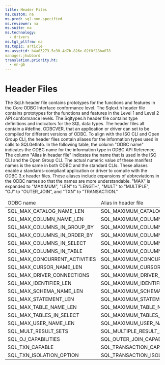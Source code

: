 ```yaml
---
title: Header Files
ms.custom: na
ms.prod: sql-non-specified
ms.reviewer: na
ms.suite: na
ms.technology: 
  - drivers
ms.tgt_pltfrm: na
ms.topic: article
ms.assetid: b4a03273-5e30-4d7b-826e-02f8f28ba078
manager:jhubbard
translation.priority.ht: 
  - en-gb
---
```

# Header Files
<?xml version="1.0" encoding="utf-8"?>
<developerConceptualDocument xmlns="http://ddue.schemas.microsoft.com/authoring/2003/5" xmlns:xlink="http://www.w3.org/1999/xlink" xmlns:xsi="http://www.w3.org/2001/XMLSchema-instance" xsi:schemaLocation="http://ddue.schemas.microsoft.com/authoring/2003/5 http://dduestorage.blob.core.windows.net/ddueschema/developer.xsd">
  <introduction>
    <para>The Sql.h header file contains prototypes for the functions and features in the Core ODBC Interface conformance level. The Sqlext.h header file contains prototypes for the functions and features in the Level 1 and Level 2 API conformance levels. The Sqltypes.h header file contains type definitions and indicators for the SQL data types.</para>
    <para>The header files all contain a <legacyBold>#define</legacyBold>, ODBCVER, that an application or driver can set to be compiled for different versions of ODBC.</para>
    <para>To align with the ISO CLI and Open Group CLI, the header files contain aliases for the information types used in calls to <legacyBold>SQLGetInfo</legacyBold>. In the following table, the column "ODBC name" indicates the ODBC name for the information type in <legacyLink xlink:href="b7a49774-f458-44ce-9a04-a0457501405b">ODBC API Reference</legacyLink>. The column "Alias in header file" indicates the name that is used in the ISO CLI and the Open Group CLI. The actual numeric value of these manifest names is the same in both ODBC and the standard CLIs. These aliases enable a standards-compliant application or driver to compile with the ODBC 3<legacyItalic>.x</legacyItalic> header files.</para>
    <para>These aliases include expansions of abbreviations in the ODBC names so that the names are more understandable. "MAX" is expanded to "MAXIMUM", "LEN" to "LENGTH", "MULT" to "MULTIPLE", "OJ" to "OUTER_JOIN", and "TXN" to "TRANSACTION."</para>
    <table xmlns:caps="http://schemas.microsoft.com/build/caps/2013/11">
      <thead>
        <tr>
          <TD>
            <para>ODBC name</para>
          </TD>
          <TD>
            <para>Alias in header file</para>
          </TD>
        </tr>
      </thead>
      <tbody>
        <tr>
          <TD>
            <para>SQL_MAX_CATALOG_NAME_LEN</para>
          </TD>
          <TD>
            <para>SQL_MAXIMUM_CATALOG_NAME_LENGTH</para>
          </TD>
        </tr>
        <tr>
          <TD>
            <para>SQL_MAX_COLUMN_NAME_LEN</para>
          </TD>
          <TD>
            <para>SQL_MAXIMUM_COLUMN_NAME_LENGTH</para>
          </TD>
        </tr>
        <tr>
          <TD>
            <para>SQL_MAX_COLUMNS_IN_GROUP_BY</para>
          </TD>
          <TD>
            <para>SQL_MAXIMUM_COLUMNS_IN_GROUP_BY</para>
          </TD>
        </tr>
        <tr>
          <TD>
            <para>SQL_MAX_COLUMNS_IN_ORDER_BY</para>
          </TD>
          <TD>
            <para>SQL_MAXIMUM_COLUMNS_IN_ORDER_BY</para>
          </TD>
        </tr>
        <tr>
          <TD>
            <para>SQL_MAX_COLUMNS_IN_SELECT</para>
          </TD>
          <TD>
            <para>SQL_MAXIMUM_COLUMNS_IN_SELECT</para>
          </TD>
        </tr>
        <tr>
          <TD>
            <para>SQL_MAX_COLUMNS_IN_TABLE</para>
          </TD>
          <TD>
            <para>SQL_MAXIMUM_COLUMNS_IN_TABLE</para>
          </TD>
        </tr>
        <tr>
          <TD>
            <para>SQL_MAX_CONCURRENT_ACTIVITIES</para>
          </TD>
          <TD>
            <para>SQL_MAXIMUM_CONCURRENT_ACTIVITIES</para>
          </TD>
        </tr>
        <tr>
          <TD>
            <para>SQL_MAX_CURSOR_NAME_LEN</para>
          </TD>
          <TD>
            <para>SQL_MAXIMUM_CURSOR_NAME_LENGTH</para>
          </TD>
        </tr>
        <tr>
          <TD>
            <para>SQL_MAX_DRIVER_CONNECTIONS</para>
          </TD>
          <TD>
            <para>SQL_MAXIMUM_DRIVER_CONNECTIONS</para>
          </TD>
        </tr>
        <tr>
          <TD>
            <para>SQL_MAX_IDENTIFIER_LEN</para>
          </TD>
          <TD>
            <para>SQL_MAXIMUM_IDENTIFIER_LENGTH</para>
          </TD>
        </tr>
        <tr>
          <TD>
            <para>SQL_MAX_SCHEMA_NAME_LEN</para>
          </TD>
          <TD>
            <para>SQL_MAXIMUM_SCHEMA_NAME_LENGTH</para>
          </TD>
        </tr>
        <tr>
          <TD>
            <para>SQL_MAX_STATEMENT_LEN</para>
          </TD>
          <TD>
            <para>SQL_MAXIMUM_STATEMENT_LENGTH</para>
          </TD>
        </tr>
        <tr>
          <TD>
            <para>SQL_MAX_TABLE_NAME_LEN</para>
          </TD>
          <TD>
            <para>SQL_MAXIMUM_TABLE_NAME_LENGTH</para>
          </TD>
        </tr>
        <tr>
          <TD>
            <para>SQL_MAX_TABLES_IN_SELECT</para>
          </TD>
          <TD>
            <para>SQL_MAXIMUM_TABLES_IN_SELECT</para>
          </TD>
        </tr>
        <tr>
          <TD>
            <para>SQL_MAX_USER_NAME_LEN</para>
          </TD>
          <TD>
            <para>SQL_MAXIMUM_USER_NAME_LENGTH</para>
          </TD>
        </tr>
        <tr>
          <TD>
            <para>SQL_MULT_RESULT_SETS</para>
          </TD>
          <TD>
            <para>SQL_MULTIPLE_RESULT_SETS</para>
          </TD>
        </tr>
        <tr>
          <TD>
            <para>SQL_OJ_CAPABILITIES</para>
          </TD>
          <TD>
            <para>SQL_OUTER_JOIN_CAPABILITIES</para>
          </TD>
        </tr>
        <tr>
          <TD>
            <para>SQL_TXN_CAPABLE</para>
          </TD>
          <TD>
            <para>SQL_TRANSACTION_CAPABLE</para>
          </TD>
        </tr>
        <tr>
          <TD>
            <para>SQL_TXN_ISOLATION_OPTION</para>
          </TD>
          <TD>
            <para>SQL_TRANSACTION_ISOLATION_OPTION</para>
          </TD>
        </tr>
      </tbody>
    </table>
  </introduction>
  <relatedTopics />
</developerConceptualDocument>